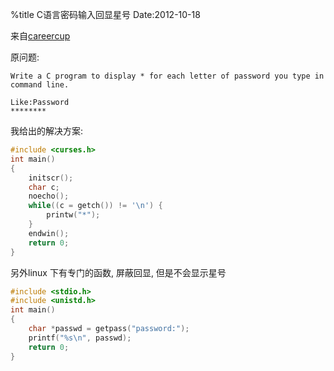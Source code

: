 %title C语言密码输入回显星号
Date:2012-10-18

来自[careercup](http://www.careercup.com/question?id=14866702)

原问题:

```
Write a C program to display * for each letter of password you type in command line.

Like:Password
********
```

我给出的解决方案:
```c
#include <curses.h>
int main()
{
	initscr(); 
	char c;
	noecho(); 
	while((c = getch()) != '\n') {
		printw("*");
	}
	endwin(); 
	return 0;
}
```

另外linux 下有专门的函数, 屏蔽回显, 但是不会显示星号

```c
#include <stdio.h>
#include <unistd.h>
int main()
{
	char *passwd = getpass("password:"); 
	printf("%s\n", passwd);
	return 0;
}
```

